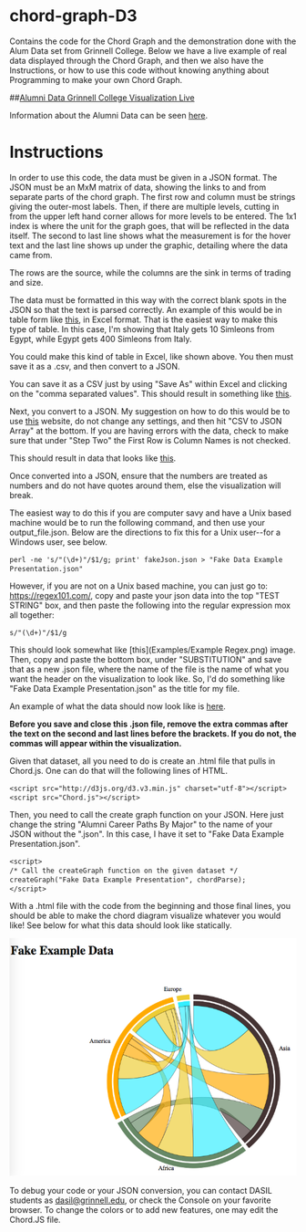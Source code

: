 chord-graph-D3
==============

Contains the code for the Chord Graph and the demonstration done with the 
Alum Data set from Grinnell College. Below we have a live example of real data 
displayed through the Chord Graph, and then we also have the Instructions, or 
how to use this code without knowing anything about Programming to make your own
Chord Graph. 

##[Alumni Data Grinnell College Visualization Live](http://dasil.grinnell.edu/data-visualizations/alumni-data-chord-graph/)

Information about the Alumni Data can be seen [here](More.md). 

# Instructions

In order to use this code, the data must be given in a JSON format. The JSON 
must be an MxM matrix of data, showing the links to and from separate parts of
the chord graph. The first row and column must be strings giving the outer-most
labels. Then, if there are multiple levels, cutting in from the upper left hand
corner allows for more levels to be entered. The 1x1 index is where the unit for
the graph goes, that will be reflected in the data itself. The second to last
line shows what the measurement is for the hover text and the last line shows
up under the graphic, detailing where the data came from.

The rows are the source, while the columns are the sink in terms of trading and size. 

The data must be formatted in this way with the correct blank spots in the JSON
so that the text is parsed correctly. 
An example of this would be in table form like [this](Examples/fakeCSV.xlsx), in Excel format. That is the 
easiest way to make this type of table.  In this case, I'm showing that Italy gets 10 Simleons from Egypt, while Egypt gets 400 Simleons from Italy. 

You could make this kind of table in Excel, like shown above. You then must
save it as a .csv, and then convert to a JSON. 

You can save it as a CSV just by using "Save As" within Excel and clicking on the
"comma separated values". This should result in something like [this](Examples/fakeCSV.csv).


Next, you convert to a JSON. My suggestion on how to do this would be to use 
[this](http://www.convertcsv.com/csv-to-json.htm) website, do not change any
settings, and then hit "CSV to JSON Array" at the bottom. If you are having
errors with the data, check to make sure that under "Step Two" the First Row is 
Column Names is not checked.

This should result in data that looks like [this](Examples/fakeJson.json). 

Once converted into a JSON, ensure that the numbers are treated as 
numbers and do not have quotes around them, else the visualization will break. 

The easiest way to do this if you are computer savy and have a Unix based machine would
be to run the following command, and then use your output_file.json. 
Below are the directions to fix this for a Unix user--for a Windows user, see below.

```
perl -ne 's/"(\d+)"/$1/g; print' fakeJson.json > "Fake Data Example Presentation.json"
```
However, if you are not on a Unix based machine, you can just go to: https://regex101.com/, 
copy and paste your json data into the top "TEST STRING" box, and then paste the following
into the regular expression mox all together:

```
s/"(\d+)"/$1/g
```

This should look somewhat like [this](Examples/Example Regex.png) image. Then, copy and paste the bottom box, under "SUBSTITUTION" and save that as a new .json file, where the name of the file is the name of what you want the header on the visualization to look like. So, I'd do something like "Fake Data Example Presentation.json" as the title for my file. 

An example of what the data should now look like is [here]().

**Before you save and close this .json file, remove the extra commas after the 
text on the second and last lines before the brackets. If you do not, the commas
will appear within the visualization.**

Given that dataset, all you need to do is create an .html file that pulls in 
Chord.js. One can do that will the following lines of HTML.
```
<script src="http://d3js.org/d3.v3.min.js" charset="utf-8"></script>
<script src="Chord.js"></script>
```
Then, you need to call the create graph function on your JSON. Here just change 
the string "Alumni Career Paths By Major" to the name of your JSON without the
".json". In this case, I have it set to "Fake Data Example Presentation.json". 

```
<script>
/* Call the createGraph function on the given dataset */
createGraph("Fake Data Example Presentation", chordParse);
</script>
```

With a .html file with the code from the beginning and those final lines, you should be able to make the chord diagram visualize whatever you would like! See below for what this data
should look like statically. 

![Image of Graphic](Examples/ExampleFakeData.png)

To debug your code or your JSON conversion, you can contact DASIL students as 
dasil@grinnell.edu, or check the Console on your favorite browser. To change
the colors or to add new features, one may edit the Chord.JS file. 
